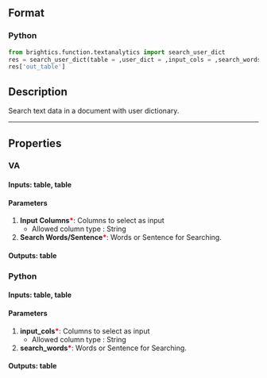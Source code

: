 ## Format
### Python
```python
from brightics.function.textanalytics import search_user_dict
res = search_user_dict(table = ,user_dict = ,input_cols = ,search_words = )
res['out_table']
```

## Description
Search text data in a document with user dictionary.

---

## Properties
### VA
#### Inputs: table, table

#### Parameters
1. **Input Columns**<b style="color:red">*</b>: Columns to select as input
   - Allowed column type : String
2. **Search Words/Sentence**<b style="color:red">*</b>: Words or Sentence for Searching.

#### Outputs: table

### Python
#### Inputs: table, table

#### Parameters
1. **input_cols**<b style="color:red">*</b>: Columns to select as input
   - Allowed column type : String
2. **search_words**<b style="color:red">*</b>: Words or Sentence for Searching.

#### Outputs: table

